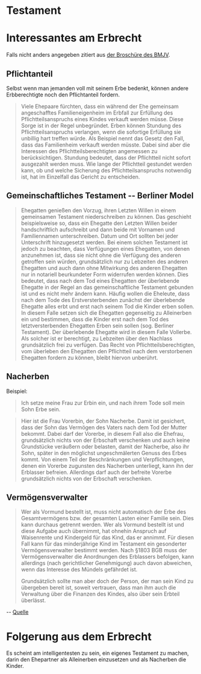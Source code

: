 # Testament


# Interessantes am Erbrecht

Falls nicht anders angegeben zitiert aus
[der Broschüre des BMJV](https://www.bmjv.de/SharedDocs/Publikationen/DE/Erben_Vererben.pdf).

## Pflichtanteil

Selbst wenn man jemanden voll mit seinem Erbe bedenkt, können andere
Erbberechtigte noch den Pflichtanteil fordern.

> Viele Ehepaare fürchten, dass ein während der Ehe gemeinsam angeschafftes
> Familieneigenheim im Erbfall zur Erfüllung des Pflichtteilsanspruchs eines
> Kindes verkauft werden müsse. Diese Sorge ist in der Regel unbegründet. Erben
> können Stundung des Pflichtteilsanspruchs verlangen, wenn die sofortige
> Erfüllung sie unbillig hart treffen würde. Als Beispiel nennt das Gesetz den
> Fall, dass das Familienheim verkauft werden müsste. Dabei sind aber die
> Interessen des Pflichtteilsberechtigten angemessen zu berücksichtigen.
> Stundung bedeutet, dass der Pflichtteil nicht sofort ausgezahlt werden muss.
> Wie lange der Pflichtteil gestundet werden kann, ob und welche Sicherung des
> Pflichtteilsanspruchs notwendig ist, hat im Einzelfall das Gericht zu
> entscheiden.

## Gemeinschaftliches Testament -- Berliner Model

> Ehegatten genießen den Vorzug, ihren Letzten Willen in einem gemeinsamen
> Testament niederschreiben zu können. Das geschieht beispielsweise so, dass ein
> Ehegatte den Letzten Willen beider handschriftlich aufschreibt und dann beide
> mit Vornamen und Familiennamen unterschreiben. Datum und Ort sollten bei jeder
> Unterschrift hinzugesetzt werden. Bei einem solchen Testament ist jedoch zu
> beachten, dass Verfügungen eines Ehegatten, von denen anzunehmen ist, dass
> sie nicht ohne die Verfügung des anderen getroffen sein würden, grundsätzlich
> nur zu Lebzeiten des anderen Ehegatten und auch dann ohne Mitwirkung des
> anderen Ehegatten nur in notariell beurkundeter Form widerrufen werden können.
> Dies bedeutet, dass nach dem Tod eines Ehegatten der überlebende Ehegatte in
> der Regel an das gemeinschaftliche Testament gebunden ist und es nicht mehr
> ändern kann. Häufig wollen die Eheleute, dass nach dem Tode des
> Erstversterbenden zunächst der überlebende Ehegatte alles erbt und erst nach
> seinem Tod die Kinder erben sollen. In diesem Falle setzen sich die Ehegatten
> gegenseitig zu Alleinerben ein und bestimmen, dass die Kinder erst nach dem Tod
> des letztversterbenden Ehegatten Erben sein sollen (sog. Berliner Testament).
> Der überlebende Ehegatte wird in diesem Falle Vollerbe. Als solcher ist er
> berechtigt, zu Lebzeiten über den Nachlass grundsätzlich frei zu verfügen. Das
> Recht von Pflichtteilsberechtigten, vom überleben­ den Ehegatten den
> Pflichtteil  nach dem verstorbenen Ehegatten fordern zu können, bleibt hiervon
> unberührt.

## Nacherben

Beispiel:

> Ich setze meine Frau zur Erbin ein, und nach ihrem Tode soll mein
Sohn Erbe sein.

> Hier ist die Frau Vorerbin, der Sohn Nacherbe. Damit ist gesichert, dass
> der Sohn das Vermögen des Vaters nach dem Tod der Mutter bekommt.
> Dabei darf der Vorerbe, in diesem Fall also die Ehefrau, grundsätzlich
> nichts von der Erbschaft verschenken und auch keine Grundstücke
> veräußern oder belasten, damit der Nacherbe, also ihr Sohn, später in
> den möglichst ungeschmälerten Genuss des Erbes kommt. Von einem
> Teil der Beschränkungen und Verpflichtungen, denen ein Vorerbe
> zugunsten des Nacherben unterliegt, kann ihn der Erblasser befreien.
> Allerdings darf auch der befreite Vorerbe grundsätzlich nichts von der
> Erbschaft verschenken.

## Vermögensverwalter

> Wer als Vormund bestellt ist, muss nicht automatisch der Erbe des
> Gesamtvermögens bzw. der gesamten Lasten einer Familie sein. Dies kann durchaus
> getrennt werden. Wer als Vormund bestellt ist und diese Aufgabe auch übernimmt,
> hat ohnehin Anspruch auf Waisenrente und Kindergeld für das Kind, das er
> annimmt. Für diesen Fall kann für das minderjährige Kind im Testament ein
> gesonderter Vermögensverwalter bestimmt werden. Nach §1803 BGB muss der
> Vermögensverwalter die Anordnungen des Erblassers befolgen, kann allerdings
> (nach gerichtlicher Genehmigung) auch davon abweichen, wenn das Interesse des
> Mündels gefährdet ist.
>
> Grundsätzlich sollte man aber doch der Person, der man sein Kind zu übergeben
> bereit ist, soweit vertrauen, dass man ihm auch die Verwaltung über die
> Finanzen des Kindes, also über sein Erbteil überlässt.

-- [Quelle](https://www.vaterfreuden.de/tipps/entscheidungshilfen/was-passiert-wenn-uns-etwas-passiert-testament-f%C3%BCr-junge-eltern)


# Folgerung aus dem Erbrecht

Es scheint am intelligentesten zu sein, ein eigenes Testament zu machen, darin
den Ehepartner als Alleinerben einzusetzen und als Nacherben die Kinder.

